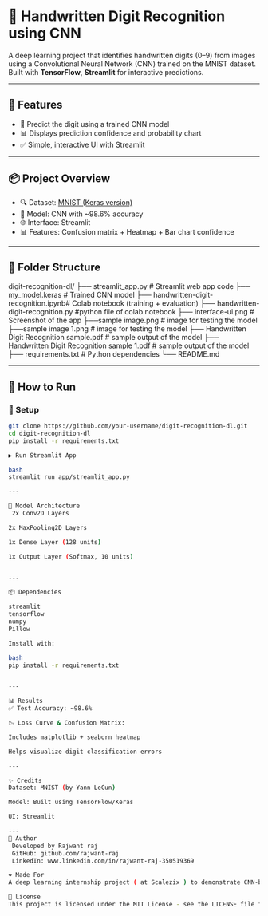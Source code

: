 # 🧠 Handwritten Digit Recognition using CNN

A deep learning project that identifies handwritten digits (0–9) from images using a Convolutional Neural Network (CNN) trained on the MNIST dataset.  
Built with **TensorFlow**, **Streamlit**  for interactive predictions.

---

## 🚀 Features

- 🧠 Predict the digit using a trained CNN model
- 📊 Displays prediction confidence and probability chart
- ✅ Simple, interactive UI with Streamlit

---

## 📦 Project Overview

- 🔍 Dataset: [MNIST (Keras version)](https://keras.io/api/datasets/mnist/)
- 🧠 Model: CNN with ~98.6% accuracy
- 🌐 Interface: Streamlit
- 📊 Features: Confusion matrix + Heatmap + Bar chart confidence

---

## 📁 Folder Structure
digit-recognition-dl/
├── streamlit_app.py # Streamlit web app code
├── my_model.keras  # Trained CNN model
├── handwritten-digit-recognition.ipynb# Colab notebook (training + evaluation)
├── handwritten-digit-recognition.py #python file of colab notebook
├── interface-ui.png # Screenshot of the app
├──sample image.png  # image for testing the model
├──sample image 1.png # image for testing the model 
├── Handwritten Digit Recognition sample.pdf # sample output of the model
├── Handwritten Digit Recognition sample 1.pdf # sample output of the model
├── requirements.txt # Python dependencies
└── README.md


---

## 🚀 How to Run

### 🔧 Setup

```bash
git clone https://github.com/your-username/digit-recognition-dl.git
cd digit-recognition-dl
pip install -r requirements.txt

▶️ Run Streamlit App

bash
streamlit run app/streamlit_app.py

---

🧠 Model Architecture
 2x Conv2D Layers

2x MaxPooling2D Layers

1x Dense Layer (128 units)

1x Output Layer (Softmax, 10 units)


---

📦 Dependencies

streamlit
tensorflow
numpy
Pillow

Install with:

bash
pip install -r requirements.txt


---

📊 Results
✅ Test Accuracy: ~98.6%

📉 Loss Curve & Confusion Matrix:

Includes matplotlib + seaborn heatmap

Helps visualize digit classification errors

---

✨ Credits
Dataset: MNIST (by Yann LeCun)

Model: Built using TensorFlow/Keras

UI: Streamlit 

---
👤 Author
 Developed by Rajwant raj
 GitHub: github.com/rajwant-raj
 LinkedIn: www.linkedin.com/in/rajwant-raj-350519369

❤️ Made For
A deep learning internship project ( at Scalezix ) to demonstrate CNN-based digit recognition with a clean interactive UI using Streamlit.

📜 License
This project is licensed under the MIT License - see the LICENSE file for details.




